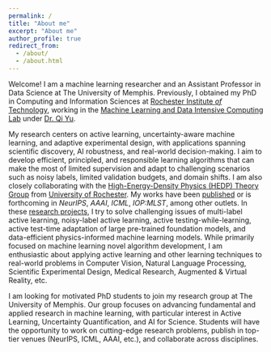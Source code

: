 ```yaml
---
permalink: /
title: "About me"
excerpt: "About me"
author_profile: true
redirect_from: 
  - /about/
  - /about.html
---
```


Welcome! I am a machine learning researcher and an Assistant Professor in Data Science at The University of Memphis. Previously, I obtained my PhD in Computing and Information Sciences at [Rochester Institute *of* Technology](https://www.rit.edu/), working in the [Machine Learning and Data Intensive Computing Lab](https://www.rit.edu/mining/) under [Dr. Qi Yu](https://www.rit.edu/directory/qyuvks-qi-yu/).

My research centers on active learning, uncertainty-aware machine learning, and adaptive experimental design, with applications spanning scientific discovery, AI robustness, and real-world decision-making. I aim to develop efficient, principled, and responsible learning algorithms that can make the most of limited supervision and adapt to challenging scenarios such as noisy labels, limited validation budgets, and domain shifts. I am also closely collaborating with the [High-Energy-Density Physics (HEDP) Theory Group](https://www.lle.rochester.edu/education/research-areas/high-energy-density-physics-hedp-theory-group/) from [University of Rochester](https://www.rochester.edu/). 
My works have been [published](publications) or is forthcoming in *NeurIPS*, *AAAI*, *ICML*, *IOP:MLST*, among other outlets. In these [research projects](research), I try to solve challenging issues of multi-label active learning, noisy-label active learning, active testing-while-learning, active test-time adaptation of large pre-trained foundation models, and data-efficient physics-informed machine learning models. While primarily focused on machine learning novel algorithm development, I am enthusiastic about applying active learning and other learning techniques to real-world problems in Computer Vision, Natural Language Processing, Scientific Experimental Design, Medical Research, Augmented & Virtual Reality, etc. 

I am looking for motivated PhD students to join my research group at The University of Memphis. Our group focuses on advancing fundamental and applied research in machine learning, with particular interest in Active Learning, Uncertainty Quantification, and AI for Science. Students will have the opportunity to work on cutting-edge research problems, publish in top-tier venues (NeurIPS, ICML, AAAI, etc.), and collaborate across disciplines.

[//]: # (I have [teaching]&#40;teaching&#41; experience)

[//]: # (in both quantitative methodology and international relations, and am a certified)

[//]: # (instructor with [The Carpentries]&#40;https://carpentries.org&#41;.)
